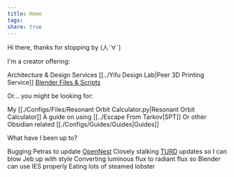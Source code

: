 ```yaml
---
title: Home
tags: 
share: true
---
```

Hi there, thanks for stopping by (人´∀\`)


I'm a creator offering:

Architecture & Design Services 
[[../Yifu Design Lab|Peer 3D Printing Service]] 
[Blender Files & Scripts](https://30salt.gumroad.com/) 


Or... you might be looking for:

My [[./Configs/Files/Resonant Orbit Calculator.py|Resonant Orbit Calculator]] 
A guide on using [[../Escape From Tarkov|SPT]] 
Or other Obsidian related [[./Configs/Guides/Guides|Guides]] 


What have I been up to?

Bugging Petras to update [OpenNest](https://discourse.mcneel.com/t/opennest-for-rhino8-plugin-update/183261/33?u=yifu_ding) 
Closely stalking [TURD](https://forum.kerbalspaceprogram.com/topic/174188-112x-textures-unlimited-recolour-depot/) updates so I can blow Jeb up with style
Converting luminous flux to radiant flux so Blender can use IES properly
Eating lots of steamed lobster